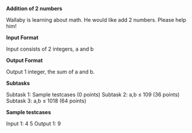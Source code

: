 <b>Addition of 2 numbers</b>

Wallaby is learning about math. He would like add 2 numbers. Please help him!


<b>Input Format</b>

Input consists of 2 integers, a and b


<b>Output Format</b>

Output 1 integer, the sum of a and b.


<b>Subtasks</b>

Subtask 1: Sample testcases (0 points)
Subtask 2: a,b ≤ 109 (36 points)
Subtask 3: a,b ≤ 1018 (64 points)

<b>Sample testcases</b>

Input 1:
4 5
Output 1:
9

